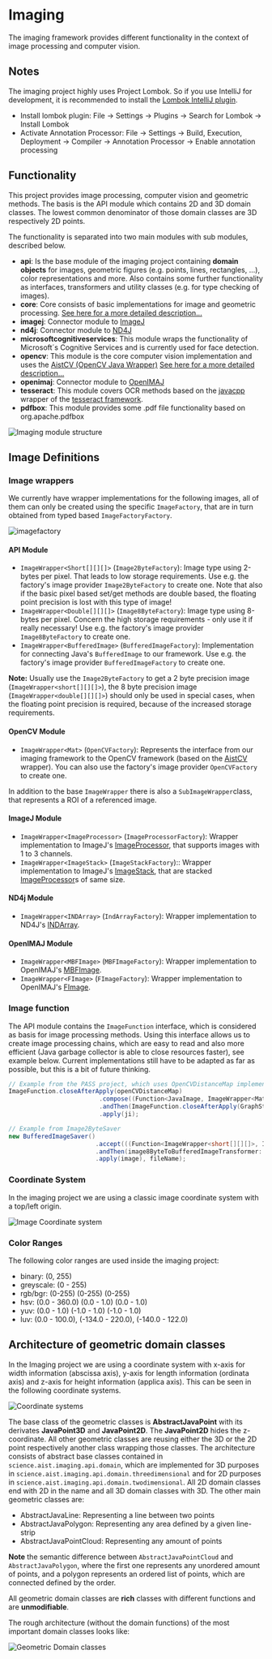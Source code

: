 # Imaging

The imaging framework provides different functionality in the context of image processing and computer vision.

## Notes
The imaging project highly uses Project Lombok. So if you use IntelliJ for development, it is recommended to install the [Lombok IntelliJ plugin](https://plugins.jetbrains.com/plugin/6317-lombok/).
                                                                                
  * Install lombok plugin: File -> Settings -> Plugins -> Search for Lombok -> Install Lombok  
  * Activate Annotation Processor: File -> Settings -> Build, Execution, Deployment -> Compiler -> Annotation Processor -> Enable annotation processing  

## Functionality

This project provides image processing, computer vision and geometric methods.
The basis is the API module which contains 2D and 3D domain classes. The lowest common denominator of those domain classes are 3D respectively 2D points.

The functionality is separated into two main modules with sub modules, described below.

 * **api**: Is the base module of the imaging project containing **domain objects** for images, geometric figures (e.g. points, lines, rectangles, ...), color representations and more. Also contains some further functionality as interfaces, transformers and utility classes (e.g. for type checking of images). 
 * **core**: Core consists of basic implementations for image and geometric processing. [See here for a more detailed description...](service/service_core.md )
 * **imagej**: Connector module to [ImageJ](https://imagej.net/)
 * **nd4j**: Connector module to [ND4J](https://github.com/deeplearning4j/nd4j)
 * **microsoftcognitiveservices**: This module wraps the functionality of Microsoft´s Cognitive Services and is currently used for face detection.
 * **opencv**: This module is the core computer vision implementation and uses the [AistCV (OpenCV Java Wrapper)](https://github.com/FHOOEAIST/aistcv) [See here for a more detailed description...](service/opencv_module.md)
 * **openimaj**: Connector module to [OpenIMAJ](http://openimaj.org/)
 * **tesseract**: This module covers OCR methods based on the [javacpp](https://github.com/bytedeco/javacpp-presets) wrapper of the [tesseract framework](https://github.com/tesseract-ocr/tesseract).
 * **pdfbox**: This module provides some .pdf file functionality based on org.apache.pdfbox
  
![Imaging module structure](documentation/imaging_structure.png)

## Image Definitions

### Image wrappers

We currently have wrapper implementations for the following images, all of them can only be created using the specific `ImageFactory`, that are in turn obtained from typed based `ImageFactoryFactory`.

![imagefactory](documentation/imagefactory.png)

#### API Module

* `ImageWrapper<Short[][][]>` (`Image2ByteFactory`): Image type using 2-bytes per pixel. That leads to low storage requirements. Use e.g. the factory's image provider `Image2ByteFactory` to create one. Note that also if the basic pixel based set/get methods are double based, the floating point precision is lost with this type of image!
* `ImageWrapper<Double[][][]>` (`Image8ByteFactory`): Image type using 8-bytes per pixel. Concern the high storage requirements - only use it if really necessary! Use e.g. the factory's image provider `Image8ByteFactory` to create one.
* `ImageWrapper<BufferedImage>` (`BufferedImageFactory`): Implementation for connecting Java's `BufferedImage` to our framework. Use e.g. the factory's image provider `BufferedImageFactory` to create one.

**Note:** Usually use the ```Image2ByteFactory``` to get a 2 byte precision image (```ImageWrapper<short[][][]>```), the 8 byte precision image (```ImageWrapper<double[][][]>```) should only be used in special cases, when the floating point precision is required, because of the increased storage requirements.

#### OpenCV Module
* `ImageWrapper<Mat>` (`OpenCVFactory`): Represents the interface from our imaging framework to the OpenCV framework (based on the [AistCV](https://github.com/FHOOEAIST/aistcv) wrapper). You can also use the factory's image provider `OpenCVFactory` to create one.

In addition to the base `ImageWrapper` there is also a `SubImageWrapper`class, that represents a ROI of a referenced image.

#### ImageJ Module

* `ImageWrapper<ImageProcessor>` (`ImageProcessorFactory`): Wrapper implementation to ImageJ's [ImageProcessor](https://imagej.nih.gov/ij/developer/api/ij/process/ImageProcessor.html), that supports images with 1 to 3 channels.
* `ImageWrapper<ImageStack>` (`ImageStackFactory`):: Wrapper implementation to ImageJ's [ImageStack](https://imagej.nih.gov/ij/developer/api/ij/ImageStack.html), that are stacked [ImageProcessor](https://imagej.nih.gov/ij/developer/api/ij/process/ImageProcessor.html)s of same size.

#### ND4j Module

* `ImageWrapper<INDArray>` (`IndArrayFactory`): Wrapper implementation to ND4J's [INDArray](https://deeplearning4j.org/api/latest/org/nd4j/linalg/api/ndarray/INDArray.html).

#### OpenIMAJ Module

* `ImageWrapper<MBFImage>` (`MBFImageFactory`): Wrapper implementation to OpenIMAJ's [MBFImage](http://openimaj.org/apidocs/org/openimaj/image/MBFImage.html).
* `ImageWrapper<FImage>` (`FImageFactory`): Wrapper implementation to OpenIMAJ's [FImage](http://openimaj.org/apidocs/org/openimaj/image/FImage.html).

### Image function

The API module contains the ```ImageFunction``` interface, which is considered as basis for image processing methods. Using this interface allows us to create image processing chains, which are easy to read and also more efficient (Java garbage collector is able to close resources faster), see example below. Current implementations still have to be adapted as far as possible, but this is a bit of future thinking. 

```Java
// Example from the PASS project, which uses OpenCVDistanceMap implementation.
ImageFunction.closeAfterApply(openCVDistanceMap)
                         .compose((Function<JavaImage, ImageWrapper<Mat>>) imageTransformer::from)
                         .andThen(ImageFunction.closeAfterApply(GraphStructuralElementToGraphRoomTransformer::openCVDistanceMapToJava))
                         .apply(ji);

// Example from Image2ByteSaver
new BufferedImageSaver()
                        .accept(((Function<ImageWrapper<short[][][]>, ImageWrapper<double[][][]>>)transformer8ByteTo2Byte::to)
                        .andThen(image8ByteToBufferedImageTransformer::to)
                        .apply(image), fileName);

```

### Coordinate System

In the imaging project we are using a classic image coordinate system with a top/left origin.

![Image Coordinate system](documentation/image-coordinate-system.png)

### Color Ranges

The following color ranges are used inside the imaging project:

  * binary: (0, 255)
  * greyscale: (0 - 255)
  * rgb/bgr: (0-255) (0-255) (0-255)
  * hsv: (0.0 - 360.0) (0.0 - 1.0) (0.0 - 1.0)
  * yuv: (0.0 - 1.0) (-1.0 - 1.0) (-1.0 - 1.0)
  * luv: (0.0 - 100.0), (-134.0 - 220.0), (-140.0 - 122.0)

## Architecture of geometric domain classes

In the Imaging project we are using a coordinate system with x-axis for width information (abscissa axis), y-axis for length information (ordinata axis) and z-axis for height information (applica axis). This can be seen in the following coordinate systems.

![Coordinate systems](documentation/coordinate-systems.png)

The base class of the geometric classes is **AbstractJavaPoint** with its derivates **JavaPoint3D** and **JavaPoint2D**. The **JavaPoint2D** hides the z-coordinate.
All other geometric classes are reusing either the 3D or the 2D point respectively another class wrapping those classes.
The architecture consists of abstract base classes contained in `science.aist.imaging.api.domain`, which are implemented for 3D purposes in `science.aist.imaging.api.domain.threedimensional` and for 2D purposes in `science.aist.imaging.api.domain.twodimensional`.
All 2D domain classes end with 2D in the name and all 3D domain classes with 3D.
The other main geometric classes are:

  * AbstractJavaLine: Representing a line between two points
  * AbstractJavaPolygon: Representing any area defined by a given line-strip
  * AbstractJavaPointCloud: Representing any amount of points
 
**Note** the semantic difference between `AbstractJavaPointCloud` and `AbstractJavaPolygon`, where the first one represents any unordered amount of points, and a polygon represents an ordered list of points, which are connected defined by the order.

All geometric domain classes are **rich** classes with different functions and are **unmodifiable**. 

The rough architecture (without the domain functions) of the most important domain classes looks like:

![Geometric Domain classes](documentation/geometric_domainclases.png)